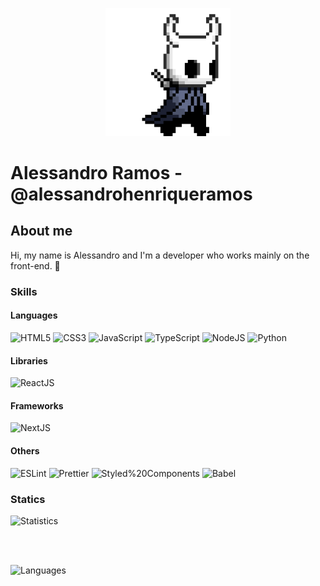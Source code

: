 <p align="center">
  <img src="https://raw.githubusercontent.com/TanZng/TanZng/master/assets/hollor_knight3.gif" width="200"/>
</p>

# Alessandro Ramos - @alessandrohenriqueramos

## About me

Hi, my name is Alessandro and I'm a developer who works mainly on the front-end. 👋

### Skills

#### Languages

<img src="https://img.shields.io/badge/HTML5-FA580C" alt="HTML5"/> <img src="https://img.shields.io/badge/CSS3-173FF2" alt="CSS3"/> <img src="https://img.shields.io/badge/JavaScript-ffc742" alt="JavaScript"/> <img src="https://img.shields.io/badge/TypeScript-1C7FEA" alt="TypeScript"/> <img src="https://img.shields.io/badge/NodeJS-83CD29" alt="NodeJS"/> <img src="https://img.shields.io/badge/Python-04721A" alt="Python"/>

#### Libraries

<img src="https://img.shields.io/badge/ReactJS-4CDAFE" alt="ReactJS"/>

#### Frameworks

<img src="https://img.shields.io/badge/NextJS-202020" alt="NextJS"/>

#### Others

<img src="https://img.shields.io/badge/ESLint-4B32C3" alt="ESLint"/> <img src="https://img.shields.io/badge/Prettier-56B3B4" alt="Prettier"/> <img src="https://img.shields.io/badge/Styled%20Components-E07F88" alt="Styled%20Components"/> <img src="https://img.shields.io/badge/Babel-ffc742" alt="Babel"/>

### Statics

<p align="center">

<img 
    src="https://github-readme-stats.vercel.app/api?username=alessandrohenriqueramos&show_icons=true&theme=dracula" 
    alt="Statistics" 
  />

  <br />
  <br />

<img 
    src="https://github-readme-stats.vercel.app/api/top-langs/?username=alessandrohenriqueramos&layout=compact" alt="Languages" 
  />

</p>
